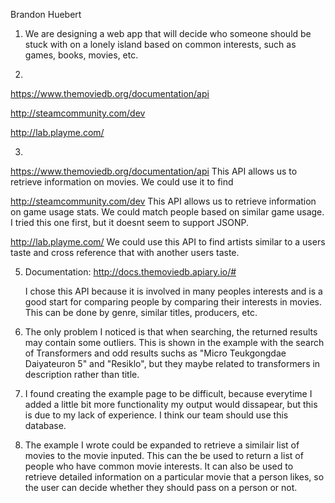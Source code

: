 Brandon Huebert

1. We are designing a web app that will decide who someone should be stuck with on a lonely island based on common interests, such as games, books, movies, etc.

2. 
https://www.themoviedb.org/documentation/api

http://steamcommunity.com/dev

http://lab.playme.com/

3.
https://www.themoviedb.org/documentation/api
	This API allows us to retrieve information on movies. We could use it to find 

http://steamcommunity.com/dev
	This API allows us to retrieve information on game usage stats. We could match people based on similar game usage.
	I tried this one first, but it doesnt seem to support JSONP.

http://lab.playme.com/
	We could use this API to find artists similar to a users taste and cross reference that with another users taste.

5.
	Documentation:
	http://docs.themoviedb.apiary.io/#

	I chose this API because it is involved in many peoples interests and is a good start for comparing people by comparing their interests in movies.
	This can be done by genre, similar titles, producers, etc.

6.
	The only problem I noticed is that when searching, the returned results may contain some outliers. This is shown in the example with 
	the search of Transformers and odd results suchs as "Micro Teukgongdae Daiyateuron 5" and "Resiklo", but they maybe related to transformers
	in description rather than title.

7.
	I found creating the example page to be difficult, because everytime I added a little bit more functionality my output would dissapear,
	but this is due to my lack of experience. I think our team should use this database.

8.
	The example I wrote could be expanded to retrieve a similair list of movies to the movie inputed. This can the be used to return a list of
	people who have common movie interests. It can also be used to retrieve detailed information on a particular movie that a person likes, so the user
	can decide whether they should pass on a person or not.

